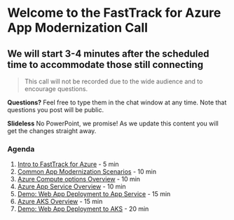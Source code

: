 # Welcome to the FastTrack for Azure App Modernization Call
## We will start 3-4 minutes after the scheduled time to accommodate those still connecting

> This call will not be recorded due to the wide audience and to encourage questions.

**Questions?** Feel free to type them in the chat window at any time. Note that questions you post will be public.

**Slideless** No PowerPoint, we promise! As we update this content you will get the changes straight away.

### Agenda
1. [Intro to FastTrack for Azure](https://azure.microsoft.com/en-us/programs/azure-fasttrack/) - 5 min
1. [Common App Modernization Scenarios](https://azure.microsoft.com/en-us/solutions/modern-application-development/#overview) - 10 min
1. [Azure Compute options Overview](https://docs.microsoft.com/en-us/azure/architecture/guide/technology-choices/compute-decision-tree) - 10 min
1. [Azure App Service Overview](https://docs.microsoft.com/en-us/azure/app-service/overview) - 10 min
1. [Demo: Web App Deployment to App Service](https://docs.microsoft.com/en-us/azure/app-service/quickstart-dotnet-framework) - 15 min
1. [Azure AKS Overview](https://docs.microsoft.com/en-us/azure/aks/intro-kubernetes) - 15 min
1. [Demo: Web App Deployment to AKS](https://docs.microsoft.com/en-us/azure/aks/tutorial-kubernetes-prepare-app) - 20 min


